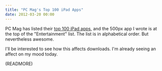 ```yaml
---
title: "PC Mag's Top 100 iPad Apps"
date: 2012-03-20 00:00
---
```


PC Mag has listed their [top 100 iPad apps](http://www.pcmag.com/article2/0,2817,2362576,00.asp), and the 500px app I wrote is at the top of the "Entertainment" list. The list is in alphabetical order. But nevertheless awesome.



I'll be interested to see how this affects downloads. I'm already seeing an affect on my mood today.

(READMORE)
